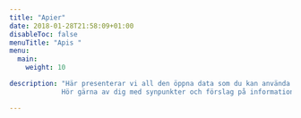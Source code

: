 ```yaml
---
title: "Apier"
date: 2018-01-28T21:58:09+01:00
disableToc: false
menuTitle: "Apis "
menu:
  main:
    weight: 10

description: "Här presenterar vi all den öppna data som du kan använda helt fritt. Öppna data är information som finns tillgänglig för vem som helst att använda, återanvända och dela med sig av, så att andra kan utveckla den och skapa nytta för fler.  
             Hör gärna av dig med synpunkter och förslag på information som du vill att Arbetsförmedlingen publicerar som öppna data på jobtechdev@arbetsformedlingen.se."

---
```




